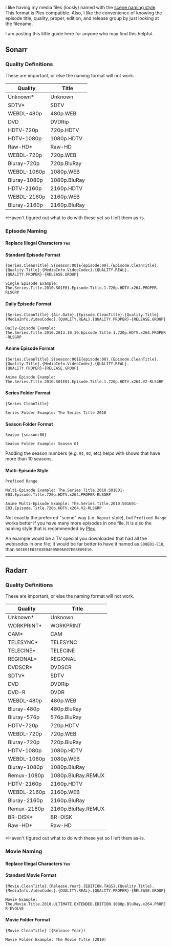 I like having my media files (loosly) named with the [scene naming style](https://scenerules.org/). This format is Plex compatible. Also,  I like the convenience of knowing the episode title, quality, proper, edition, and release group by just looking at the filename. 

I am posting this little guide here for anyone who may find this helpful.


## Sonarr


### Quality Definitions

These are important, or else the naming format will not work. 

| Quality      | Title        |
| ------------ | ------------ |
| Unknown*     | Unknown      |
| SDTV*        | SDTV         |
| WEBDL-480p   | 480p.WEB     |
| DVD          | DVDRip       |
| HDTV-720p    | 720p.HDTV    |
| HDTV-1080p   | 1080p.HDTV   |
| Raw-HD*      | Raw-HD       |
| WEBDL-720p   | 720p.WEB     |
| Bluray-720p  | 720p.BluRay  |
| WEBDL-1080p  | 1080p.WEB    |
| Bluray-1080p | 1080p.BluRay |
| HDTV-2160p   | 2160p.HDTV   |
| WEBDL-2160p  | 2160p.WEB    |
| Bluray-2160p | 2160p.BluRay | 

\*Haven't figured out what to do with these yet so I left them as-is.


### Episode Naming

#### Replace Illegal Characters `Yes`


#### Standard Episode Format
```
{Series.CleanTitle}.S{season:00}E{episode:00}.{Episode.CleanTitle}.{Quality.Title}.{MediaInfo.VideoCodec}.{QUALITY.REAL}.{QUALITY.PROPER}-{RELEASE.GROUP}
```

`Single Episode Example: The.Series.Title.2010.S01E01.Episode.Title.1.720p.HDTV.x264.PROPER-RLSGRP`

#### Daily Episode Format
```
{Series.CleanTitle}.{Air.Date}.{Episode.CleanTitle}.{Quality.Title}.{MediaInfo.VideoCodec}.{QUALITY.REAL}.{QUALITY.PROPER}-{RELEASE.GROUP}
```

`Daily-Episode Example: The.Series.Title.2010.2013.10.30.Episode.Title.1.720p.HDTV.x264.PROPER-RLSGRP`

#### Anime Episode Format
```
{Series.CleanTitle}.S{season:00}E{episode:00}.{Episode.CleanTitle}.{Quality.Title}.{MediaInfo.VideoCodec}.{QUALITY.REAL}.{QUALITY.PROPER}-{RELEASE.GROUP}
```

`Anime Episode Example: The.Series.Title.2010.S01E01.Episode.Title.1.720p.HDTV.x264.V2-RLSGRP`


#### Series Folder Format
```
{Series CleanTitle}
```

`Series Folder Example: The Series Title 2010`


#### Season Folder Format
```
Season {season:00}
```

`Season Folder Example: Season 01`

Padding the season numbers (e.g. `01`, `02`, etc) helps with shows that have more than 10 seasons.

#### Multi-Episode Style
```
Prefixed Range
```

`Multi-Episode Example: The.Series.Title.2010.S01E01-E03.Episode.Title.720p.HDTV.x264.PROPER-RLSGRP`

`Anime Multi-Episode Example: The.Series.Title.2010.S01E01-E03.Episode.Title.720p.HDTV.x264.V2-RLSGRP`

Not exactly the preferred "scene" way (i.e. `Repeat` style), but `Prefixed Range` works better if you have many more episodes in one file. It is also the naming style that is recommended by [Plex](https://support.plex.tv/hc/en-us/articles/200220687-Naming-Series-Season-Based-TV-Shows).

An example would be a TV special you downloaded that had all the webisodes in one file; it would be far better to have it named as `S00E01-E10`, than `S01E01E02E03E04E05E06E07E08E09E10`.







***


## Radarr


### Quality Definitions

These are important, or else the naming format will not work. 


| Quality      | Title              |
| ------------ | ------------------ |
| Unknown*     | Unknown            |
| WORKPRINT*   | WORKPRINT          |
| CAM*         | CAM                |
| TELESYNC*    | TELESYNC           |
| TELECINE*    | TELECINE           |
| REGIONAL*    | REGIONAL           |
| DVDSCR*      | DVDSCR             |
| SDTV*        | SDTV               |
| DVD          | DVDRip             |
| DVD-R        | DVDR               |
| WEBDL-480p   | 480p.WEB           |
| Bluray-480p  | 480p.BluRay        |
| Bluray-576p  | 576p.BluRay        |
| HDTV-720p    | 720p.HDTV          |
| WEBDL-720p   | 720p.WEB           |
| Bluray-720p  | 720p.BluRay        |
| HDTV-1080p   | 1080p.HDTV         |
| WEBDL-1080p  | 1080p.WEB          |
| Bluray-1080p | 1080p.BluRay       |
| Remux-1080p  | 1080p.BluRay.REMUX |
| HDTV-2160p   | 2160p.HDTV         |
| WEBDL-2160p  | 2160p.WEB          |
| Bluray-2160p | 2160p.BluRay       |
| Remux-2160p  | 2160p.BluRay.REMUX |
| BR-DISK*     | BR-DISK            |
| Raw-HD*      | Raw-HD             |


\*Haven't figured out what to do with these yet so I left them as-is.



### Movie Naming

#### Replace Illegal Characters `Yes`


#### Standard Movie Format
```
{Movie.CleanTitle}.{Release.Year}.{EDITION.TAGS}.{Quality.Title}.{MediaInfo.VideoCodec}.{QUALITY.REAL}.{QUALITY.PROPER}-{RELEASE.GROUP}
```

`Movie Example: The.Movie.Title.2010.ULTIMATE.EXTENDED.EDITION.1080p.BluRay.x264.PROPER-EVOLVE`

#### Movie Folder Format
```
{Movie CleanTitle} ({Release Year})
```

`Movie Folder Example: The Movie Title (2010)`
